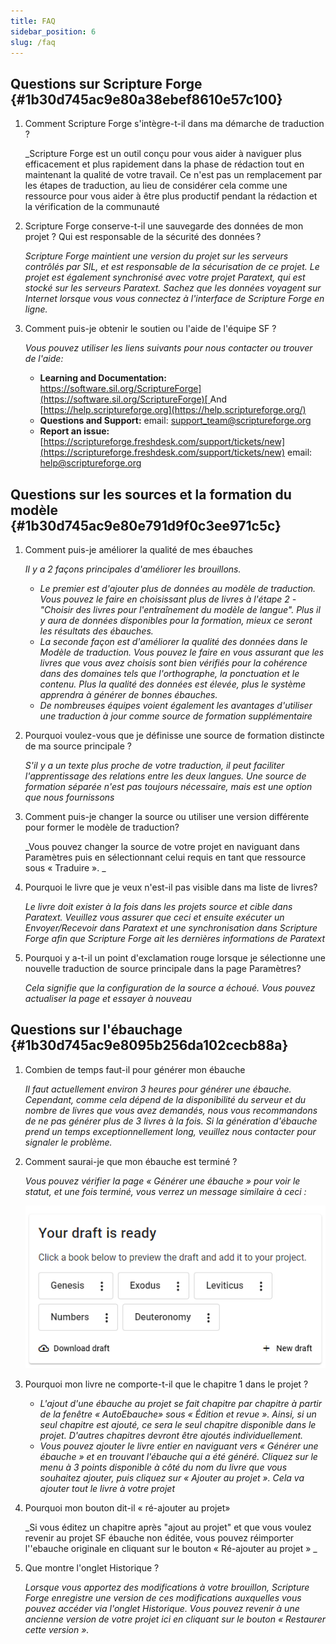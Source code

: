 ```yaml
---
title: FAQ
sidebar_position: 6
slug: /faq
---
```


## **Questions sur Scripture Forge** {#1b30d745ac9e80a38ebef8610e57c100}

1. Comment Scripture Forge s'intègre-t-il dans ma démarche de traduction ?

    _Scripture Forge est un outil conçu pour vous aider à naviguer plus efficacement et plus rapidement dans la phase de rédaction tout en maintenant la qualité de votre travail. Ce n'est pas un remplacement par les étapes de traduction, au lieu de considérer cela comme une ressource pour vous aider à être plus productif pendant la rédaction et la vérification de la communauté

2. Scripture Forge conserve-t-il une sauvegarde des données de mon projet ? Qui est responsable de la sécurité des données ?

    _Scripture Forge maintient une version du projet sur les serveurs contrôlés par SIL, et est responsable de la sécurisation de ce projet. Le projet est également synchronisé avec votre projet Paratext, qui est stocké sur les serveurs Paratext. Sachez que les données voyagent sur Internet lorsque vous vous connectez à l'interface de Scripture Forge en ligne._

3. Comment puis-je obtenir le soutien ou l'aide de l'équipe SF ?

    _Vous pouvez utiliser les liens suivants pour nous contacter ou trouver de l'aide:_

    - **Learning and Documentation:** [https://software.sil.org/ScriptureForge](https://software.sil.org/ScriptureForge)[ ](https://help.scriptureforge.org/)And [https://help.scriptureforge.org](https://help.scriptureforge.org/)
    - **Questions and Support:** email: support_team@scriptureforge.org
    - **Report an issue:**[ ](https://scriptureforge.freshdesk.com/support/tickets/new)[https://scriptureforge.freshdesk.com/support/tickets/new](https://scriptureforge.freshdesk.com/support/tickets/new) email: help@scriptureforge.org

## **Questions sur les sources et la formation du modèle** {#1b30d745ac9e80e791d9f0c3ee971c5c}

1. Comment puis-je améliorer la qualité de mes ébauches

    _Il y a 2 façons principales d'améliorer les brouillons._

    - _Le premier est d'ajouter plus de données au modèle de traduction. Vous pouvez le faire en choisissant plus de livres à l'étape 2 - "Choisir des livres pour l'entraînement du modèle de langue". Plus il y aura de données disponibles pour la formation, mieux ce seront les résultats des ébauches._
    - _La seconde façon est d'améliorer la qualité des données dans le Modèle de traduction. Vous pouvez le faire en vous assurant que les livres que vous avez choisis sont bien vérifiés pour la cohérence dans des domaines tels que l'orthographe, la ponctuation et le contenu. Plus la qualité des données est élevée, plus le système apprendra à générer de bonnes ébauches._
    - _De nombreuses équipes voient également les avantages d'utiliser une traduction à jour comme source de formation supplémentaire_

2. Pourquoi voulez-vous que je définisse une source de formation distincte de ma source principale ?

    _S'il y a un texte plus proche de votre traduction, il peut faciliter l'apprentissage des relations entre les deux langues. Une source de formation séparée n'est pas toujours nécessaire, mais est une option que nous fournissons_

3. Comment puis-je changer la source ou utiliser une version différente pour former le modèle de traduction?

    _Vous pouvez changer la source de votre projet en naviguant dans Paramètres puis en sélectionnant celui requis en tant que ressource sous « Traduire ». _

4. Pourquoi le livre que je veux n'est-il pas visible dans ma liste de livres?

    _Le livre doit exister à la fois dans les projets source et cible dans Paratext. Veuillez vous assurer que ceci et ensuite exécuter un Envoyer/Recevoir dans Paratext et une synchronisation dans Scripture Forge afin que Scripture Forge ait les dernières informations de Paratext_

5. Pourquoi y a-t-il un point d'exclamation rouge lorsque je sélectionne une nouvelle traduction de source principale dans la page Paramètres?

    _Cela signifie que la configuration de la source a échoué. Vous pouvez actualiser la page et essayer à nouveau_

## **Questions sur l'ébauchage** {#1b30d745ac9e8095b256da102cecb88a}

1. Combien de temps faut-il pour générer mon ébauche

    _Il faut actuellement environ 3 heures pour générer une ébauche. Cependant, comme cela dépend de la disponibilité du serveur et du nombre de livres que vous avez demandés, nous vous recommandons de ne pas générer plus de 3 livres à la fois. Si la génération d'ébauche prend un temps exceptionnellement long, veuillez nous contacter pour signaler le problème._

2. Comment saurai-je que mon ébauche est terminé ?

    _Vous pouvez vérifier la page « Générer une ébauche » pour voir le statut, et une fois terminé, vous verrez un message similaire à ceci :_

    ![](./267304602.png)

3. Pourquoi mon livre ne comporte-t-il que le chapitre 1 dans le projet ?
    - _L'ajout d'une ébauche au projet se fait chapitre par chapitre à partir de la fenêtre « AutoEbauche» sous « Édition et revue ». Ainsi, si un seul chapitre est ajouté, ce sera le seul chapitre disponible dans le projet. D'autres chapitres devront être ajoutés individuellement._
    - _Vous pouvez ajouter le livre entier en naviguant vers « Générer une ébauche » et en trouvant l'ébauche qui a été généré. Cliquez sur le menu à 3 points disponible à côté du nom du livre que vous souhaitez ajouter, puis cliquez sur « Ajouter au projet ». Cela va ajouter tout le livre à votre projet_

4. Pourquoi mon bouton dit-il « ré-ajouter au projet»

    _Si vous éditez un chapitre après "ajout au projet" et que vous voulez revenir au projet SF ébauche non éditée, vous pouvez réimporter l''ebauche originale en cliquant sur le bouton « Ré-ajouter au projet » _

5. Que montre l'onglet Historique ?

    _Lorsque vous apportez des modifications à votre brouillon, Scripture Forge enregistre une version de ces modifications auxquelles vous pouvez accéder via l'onglet Historique. Vous pouvez revenir à une ancienne version de votre projet ici en cliquant sur le bouton « Restaurer cette version »._

